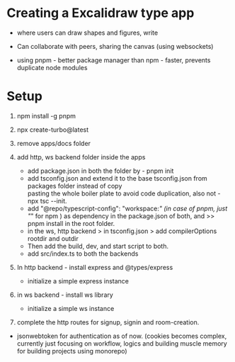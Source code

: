 
# Creating a Excalidraw type app
- where users can draw shapes and figures, write
- Can collaborate with peers, sharing the canvas (using websockets)

- using pnpm - better package manager than npm - faster, prevents duplicate node modules


# Setup
1. npm install -g pnpm
2. npx create-turbo@latest
3. remove apps/docs folder

4. add http, ws backend folder inside the apps 
    - add package.json in both the folder by - pnpm init
    - add tsconfig.json and extend it to the base tsconfig.json from packages folder instead of copy   
      pasting the whole boiler plate to avoid code duplication, also not - npx tsc --init.
    - add "@repo/typescript-config": "workspace:*" (in case of pnpm, just "*" for npm ) as dependency in the package.json of both, and >> pnpm install in the 
      root folder.
    - in the ws, http backend > in tsconfig.json > add compilerOptions rootdir and outdir
    - Then add the build, dev, and start script to both.
    - add src/index.ts to both the backends

5. In http backend - install express and @types/express  
    - initialize a simple express instance
6. in ws backend - install ws library 
    - initialize a simple ws instance

7. complete the http routes for signup, signin and room-creation. 
  - jsonwebtoken for authentication as of now. (cookies becomes complex, currently just focusing on workflow, logics and building muscle memory for building projects using monorepo)
